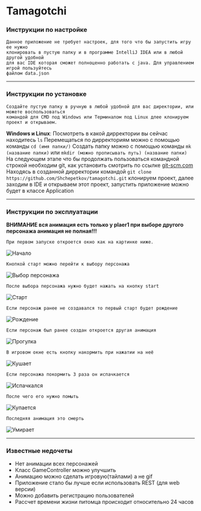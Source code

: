 # Tamagotchi

### Инструкции по настройке
    Данное приложение не требует настроек, для того что бы запустить игру ее нужно
    клонировать в пустую папку и в программе IntelliJ IDEA или в любой другой удобной
    для вас IDE которая сможет полноценно работать с java. Для управлением игрой пользуйтесь
    файлом data.json
    
---

### Инструкции по установке
    Создайте пустую папку в ручную в любой удобной для вас директории, или можете воспользоваться
    командой для CMD под Windows или Терминалом под Linux длее клонируем проект и открываем.

**Windows и Linux**: 
    Посмотреть в какой дирректории вы сейчас находитесь `ls`
    Перемещаться по дирректориям можно с помощью команды `cd (имя папки/)`
    Создать папку можно с помощью команды `mk (название папки)` или `mkdir (можно прописывать путь) (название папки)`
    На следующем этапе что бы продолжать пользоваться командной строкой необходим git, как установить смотрить по ссылке
    [git-scm.com](https://git-scm.com/book/ru/v2/Введение-Установка-Git)
    Находясь в созданной дирректории командой `git clone https://github.com/Shchepetkov/tamagotchi.git` клонируем проект,
    далее заходим в IDE и открываем этот проект, запустить приложение можно будет в классе Application
    
---

### Инструкции по эксплуатации
**ВНИМАНИЕ вся анимация есть только у plaer1 при выборе другого персонажа анимация не полная!!!**

    При первом запуске откроется окно как на картинке ниже.
![Начало](View_done_image_game/Begin.png)

    Кнопкой старт можно перейти к выбору персонажа 
![Выбор персонажа](View_done_image_game/Select.png)

    После выбора персонажа нужно будет нажать на кнопку start
![Старт](View_done_image_game/Start.png)

    Если персонаж ранее не создавался то первый старт будет рождение
![Рождение](View_done_image_game/Birth.png)

    Если персонаж был ранее создан откроется другая анимация
![Прогулка](View_done_image_game/Walk.png)

    В игровом окне есть кнопку накормить при нажатии на неё
![Кушает](View_done_image_game/Eat.png)

    Если персонажа покормить 3 раза он испачкается
![Испачкался](View_done_image_game/Dirty.png)

    После чего его нужно помыть
![Купается](View_done_image_game/Wash.png)

    Последняя анимация это смерть
![Умирает](View_done_image_game/Death.png)

---

### Известные недочеты

+ Нет анимации всех персонажей
+ Класс GameController можно улучшить
+ Анимацию можно сделать игровую(тайлами) а не gif
+ Приложение стало бы лучше если использовать REST (для web версии)
+ Можно добавить регистрацию пользователей
+ Рассчет времени жизни питомца происходит относительно 24 часов
